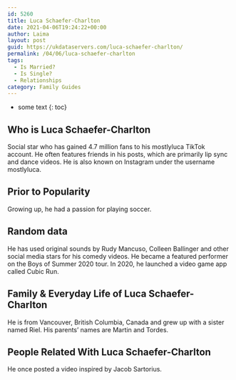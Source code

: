 ```yaml
---
id: 5260
title: Luca Schaefer-Charlton
date: 2021-04-06T19:24:22+00:00
author: Laima
layout: post
guid: https://ukdataservers.com/luca-schaefer-charlton/
permalink: /04/06/luca-schaefer-charlton
tags:
  - Is Married?
  - Is Single?
  - Relationships
category: Family Guides
---
```


* some text
{: toc}


## Who is Luca Schaefer-Charlton
                  
                  
                  
Social star who has gained 4.7 million fans to his mostlyluca TikTok account. He often features friends in his posts, which are primarily lip sync and dance videos. He is also known on Instagram under the username mostlyluca. 
                  
              
            
              
            
                
                
                
## Prior to Popularity
                  
                  
                  
Growing up, he had a passion for playing soccer. 
                  
              
            
              
            
                
                
                
## Random data
                  
                  
                  
He has used original sounds by Rudy Mancuso, Colleen Ballinger and other social media stars for his comedy videos. He became a featured performer on the Boys of Summer 2020 tour. In 2020, he launched a video game app called Cubic Run.
                  
              
            
              
            
                
                
                
## Family & Everyday Life of Luca Schaefer-Charlton
                  
                  
                  
He is from Vancouver, British Columbia, Canada and grew up with a sister named Riel. His parents&#8217; names are Martin and Tordes.
                  
              
            
              
            
                
                
                
## People Related With Luca Schaefer-Charlton
                  
                  
                  
He once posted a video inspired by Jacob Sartorius. 
                  
              
            
              
            
                
              
            
              
              
            
            
              
            
          
          
          